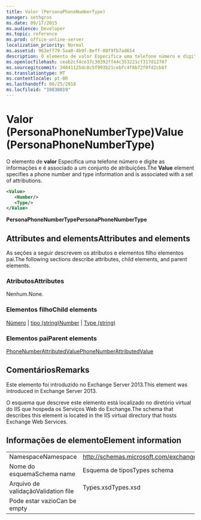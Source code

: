```yaml
---
title: Valor (PersonaPhoneNumberType)
manager: sethgros
ms.date: 09/17/2015
ms.audience: Developer
ms.topic: reference
ms.prod: office-online-server
localization_priority: Normal
ms.assetid: 963eff79-5aa0-4b9f-8eff-80f9fb7ad654
description: O elemento de valor Especifica uma telefone número e digite as informações e é associado a um conjunto de atribuições.
ms.openlocfilehash: ceab2cf4ce37c30392ff44c353221cf317d12707
ms.sourcegitcommit: 34041125dc8c5f993b21cebfc4f8b72f0fd2cb6f
ms.translationtype: MT
ms.contentlocale: pt-BR
ms.lasthandoff: 06/25/2018
ms.locfileid: "19838019"
---
```

# <a name="value-personaphonenumbertype"></a><span data-ttu-id="b7e43-103">Valor (PersonaPhoneNumberType)</span><span class="sxs-lookup"><span data-stu-id="b7e43-103">Value (PersonaPhoneNumberType)</span></span>

<span data-ttu-id="b7e43-104">O elemento de **valor** Especifica uma telefone número e digite as informações e é associado a um conjunto de atribuições.</span><span class="sxs-lookup"><span data-stu-id="b7e43-104">The **Value** element specifies a phone number and type information and is associated with a set of attributions.</span></span> 
  
```XML
<Value>
   <Number/>
   <Type/>
</Value>
```

<span data-ttu-id="b7e43-105">**PersonaPhoneNumberType**</span><span class="sxs-lookup"><span data-stu-id="b7e43-105">**PersonaPhoneNumberType**</span></span>

## <a name="attributes-and-elements"></a><span data-ttu-id="b7e43-106">Attributes and elements</span><span class="sxs-lookup"><span data-stu-id="b7e43-106">Attributes and elements</span></span>

<span data-ttu-id="b7e43-107">As seções a seguir descrevem os atributos e elementos filho elementos pai.</span><span class="sxs-lookup"><span data-stu-id="b7e43-107">The following sections describe attributes, child elements, and parent elements.</span></span>
  
### <a name="attributes"></a><span data-ttu-id="b7e43-108">Atributos</span><span class="sxs-lookup"><span data-stu-id="b7e43-108">Attributes</span></span>

<span data-ttu-id="b7e43-109">Nenhum.</span><span class="sxs-lookup"><span data-stu-id="b7e43-109">None.</span></span>
  
### <a name="child-elements"></a><span data-ttu-id="b7e43-110">Elementos filho</span><span class="sxs-lookup"><span data-stu-id="b7e43-110">Child elements</span></span>

<span data-ttu-id="b7e43-111">[Número](number.md) | [tipo (string)](type-string.md)</span><span class="sxs-lookup"><span data-stu-id="b7e43-111">[Number](number.md) | [Type (string)](type-string.md)</span></span>
  
### <a name="parent-elements"></a><span data-ttu-id="b7e43-112">Elementos pai</span><span class="sxs-lookup"><span data-stu-id="b7e43-112">Parent elements</span></span>

[<span data-ttu-id="b7e43-113">PhoneNumberAttributedValue</span><span class="sxs-lookup"><span data-stu-id="b7e43-113">PhoneNumberAttributedValue</span></span>](phonenumberattributedvalue.md)
  
## <a name="remarks"></a><span data-ttu-id="b7e43-114">Comentários</span><span class="sxs-lookup"><span data-stu-id="b7e43-114">Remarks</span></span>

<span data-ttu-id="b7e43-115">Este elemento foi introduzido no Exchange Server 2013.</span><span class="sxs-lookup"><span data-stu-id="b7e43-115">This element was introduced in Exchange Server 2013.</span></span>
  
<span data-ttu-id="b7e43-116">O esquema que descreve este elemento está localizado no diretório virtual do IIS que hospeda os Serviços Web do Exchange.</span><span class="sxs-lookup"><span data-stu-id="b7e43-116">The schema that describes this element is located in the IIS virtual directory that hosts Exchange Web Services.</span></span>
  
## <a name="element-information"></a><span data-ttu-id="b7e43-117">Informações de elemento</span><span class="sxs-lookup"><span data-stu-id="b7e43-117">Element information</span></span>

|||
|:-----|:-----|
|<span data-ttu-id="b7e43-118">Namespace</span><span class="sxs-lookup"><span data-stu-id="b7e43-118">Namespace</span></span>  <br/> |http://schemas.microsoft.com/exchange/services/2006/types  <br/> |
|<span data-ttu-id="b7e43-119">Nome do esquema</span><span class="sxs-lookup"><span data-stu-id="b7e43-119">Schema name</span></span>  <br/> |<span data-ttu-id="b7e43-120">Esquema de tipos</span><span class="sxs-lookup"><span data-stu-id="b7e43-120">Types schema</span></span>  <br/> |
|<span data-ttu-id="b7e43-121">Arquivo de validação</span><span class="sxs-lookup"><span data-stu-id="b7e43-121">Validation file</span></span>  <br/> |<span data-ttu-id="b7e43-122">Types.xsd</span><span class="sxs-lookup"><span data-stu-id="b7e43-122">Types.xsd</span></span>  <br/> |
|<span data-ttu-id="b7e43-123">Pode estar vazio</span><span class="sxs-lookup"><span data-stu-id="b7e43-123">Can be empty</span></span>  <br/> ||
   

